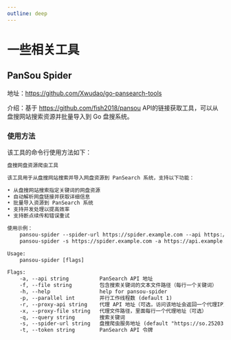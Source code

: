 ```yaml
---
outline: deep
---
```


# 一些相关工具

## PanSou Spider

地址：<https://github.com/Xwudao/go-pansearch-tools>

介绍：基于 <https://github.com/fish2018/pansou> API的链接获取工具，可以从盘搜网站搜索资源并批量导入到 Go 盘搜系统。

### 使用方法

该工具的命令行使用方法如下：

```txt
盘搜网盘资源爬虫工具

该工具用于从盘搜网站搜索并导入网盘资源到 PanSearch 系统，支持以下功能：

• 从盘搜网站搜索指定关键词的网盘资源
• 自动解析网盘链接并获取详细信息
• 批量导入资源到 PanSearch 系统
• 支持并发处理以提高效率
• 支持断点续传和错误重试

使用示例：
    pansou-spider --spider-url https://spider.example.com --api https://api.example.com --token your_token --code license_code --query "电影" --parallel 5
    pansou-spider -s https://spider.example.com -a https://api.example.com -t your_token -c license_code -q "软件" -p 10

Usage:
    pansou-spider [flags]

Flags:
    -a, --api string          PanSearch API 地址
    -f, --file string         包含搜索关键词的文本文件路径（每行一个关键词）
    -h, --help                help for pansou-spider
    -p, --parallel int        并行工作线程数 (default 1)
    -r, --proxy-api string    代理 API 地址（可选，访问该地址会返回一个代理IP）
    -x, --proxy-file string   代理文件路径，里面每行一个代理地址（可选）
    -q, --query string        搜索关键词
    -s, --spider-url string   盘搜爬虫服务地址 (default "https://so.252035.xyz/api/search")
    -t, --token string        PanSearch API 令牌
```
